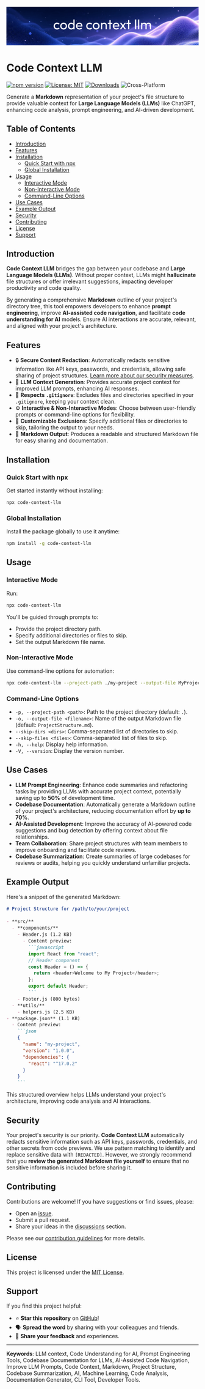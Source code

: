 ![Code Context LLM visualization](assets/hero.png)

# Code Context LLM

[![npm version](https://img.shields.io/npm/v/code-context-llm.svg)](https://www.npmjs.com/package/code-context-llm)
[![License: MIT](https://img.shields.io/badge/License-MIT-yellow.svg)](LICENSE)
[![Downloads](https://img.shields.io/npm/dt/code-context-llm.svg)](https://www.npmjs.com/package/code-context-llm)
![Cross-Platform](https://img.shields.io/badge/platform-win%20|%20macos%20|%20linux-informational)

Generate a **Markdown** representation of your project's file structure to provide valuable context for **Large Language Models (LLMs)** like ChatGPT, enhancing code analysis, prompt engineering, and AI-driven development.

## Table of Contents

- [Introduction](#introduction)
- [Features](#features)
- [Installation](#installation)
  - [Quick Start with npx](#quick-start-with-npx)
  - [Global Installation](#global-installation)
- [Usage](#usage)
  - [Interactive Mode](#interactive-mode)
  - [Non-Interactive Mode](#non-interactive-mode)
  - [Command-Line Options](#command-line-options)
- [Use Cases](#use-cases)
- [Example Output](#example-output)
- [Security](#security)
- [Contributing](#contributing)
- [License](#license)
- [Support](#support)

## Introduction

**Code Context LLM** bridges the gap between your codebase and **Large Language Models (LLMs)**. Without proper context, LLMs might **hallucinate** file structures or offer irrelevant suggestions, impacting developer productivity and code quality.

By generating a comprehensive **Markdown** outline of your project's directory tree, this tool empowers developers to enhance **prompt engineering**, improve **AI-assisted code navigation**, and facilitate **code understanding for AI** models. Ensure AI interactions are accurate, relevant, and aligned with your project's architecture.

## Features

- 🔒 **Secure Content Redaction**: Automatically redacts sensitive information like API keys, passwords, and credentials, allowing safe sharing of project structures. [Learn more about our security measures](#security).
- 🧠 **LLM Context Generation**: Provides accurate project context for improved LLM prompts, enhancing AI responses.
- 📂 **Respects `.gitignore`**: Excludes files and directories specified in your `.gitignore`, keeping your context clean.
- ⚙️ **Interactive & Non-Interactive Modes**: Choose between user-friendly prompts or command-line options for flexibility.
- 🎯 **Customizable Exclusions**: Specify additional files or directories to skip, tailoring the output to your needs.
- 📝 **Markdown Output**: Produces a readable and structured Markdown file for easy sharing and documentation.

## Installation

### Quick Start with npx

Get started instantly without installing:

```bash
npx code-context-llm
```

### Global Installation

Install the package globally to use it anytime:

```bash
npm install -g code-context-llm
```

## Usage

### Interactive Mode

Run:

```bash
npx code-context-llm
```

You'll be guided through prompts to:

- Provide the project directory path.
- Specify additional directories or files to skip.
- Set the output Markdown file name.

### Non-Interactive Mode

Use command-line options for automation:

```bash
npx code-context-llm --project-path ./my-project --output-file MyProjectStructure.md --skip-dirs dist,build --skip-files .env
```

### Command-Line Options

- `-p, --project-path <path>`: Path to the project directory (default: `.`).
- `-o, --output-file <filename>`: Name of the output Markdown file (default: `ProjectStructure.md`).
- `--skip-dirs <dirs>`: Comma-separated list of directories to skip.
- `--skip-files <files>`: Comma-separated list of files to skip.
- `-h, --help`: Display help information.
- `-V, --version`: Display the version number.

## Use Cases

- **LLM Prompt Engineering**: Enhance code summaries and refactoring tasks by providing LLMs with accurate project context, potentially saving up to **50%** of development time.
- **Codebase Documentation**: Automatically generate a Markdown outline of your project's architecture, reducing documentation effort by **up to 70%**.
- **AI-Assisted Development**: Improve the accuracy of AI-powered code suggestions and bug detection by offering context about file relationships.
- **Team Collaboration**: Share project structures with team members to improve onboarding and facilitate code reviews.
- **Codebase Summarization**: Create summaries of large codebases for reviews or audits, helping you quickly understand unfamiliar projects.

## Example Output

Here's a snippet of the generated Markdown:

````markdown
# Project Structure for /path/to/your/project

- **src/**
  - **components/**
    - Header.js (1.2 KB)
      - Content preview:
        ```javascript
        import React from "react";
        // Header component
        const Header = () => {
          return <header>Welcome to My Project</header>;
        };
        export default Header;
        ```
    - Footer.js (800 bytes)
  - **utils/**
    - helpers.js (2.5 KB)
- **package.json** (1.1 KB)
  - Content preview:
    ```json
    {
      "name": "my-project",
      "version": "1.0.0",
      "dependencies": {
        "react": "^17.0.2"
      }
    }
    ```
````

This structured overview helps LLMs understand your project's architecture, improving code analysis and AI interactions.

## Security

Your project's security is our priority. **Code Context LLM** automatically redacts sensitive information such as API keys, passwords, credentials, and other secrets from code previews. We use pattern matching to identify and replace sensitive data with `[REDACTED]`. However, we strongly recommend that you **review the generated Markdown file yourself** to ensure that no sensitive information is included before sharing it.

## Contributing

Contributions are welcome! If you have suggestions or find issues, please:

- Open an [issue](https://github.com/nt9142/code-context-llm/issues).
- Submit a pull request.
- Share your ideas in the [discussions](https://github.com/nt9142/code-context-llm/discussions) section.

Please see our [contribution guidelines](CONTRIBUTING.md) for more details.

## License

This project is licensed under the [MIT License](LICENSE).

## Support

If you find this project helpful:

- ⭐ **Star this repository** on [GitHub](https://github.com/nt9142/code-context-llm)!
- 🗣 **Spread the word** by sharing with your colleagues and friends.
- 💬 **Share your feedback** and experiences.

---

**Keywords**: LLM context, Code Understanding for AI, Prompt Engineering Tools, Codebase Documentation for LLMs, AI-Assisted Code Navigation, Improve LLM Prompts, Code Context, Markdown, Project Structure, Codebase Summarization, AI, Machine Learning, Code Analysis, Documentation Generator, CLI Tool, Developer Tools.
